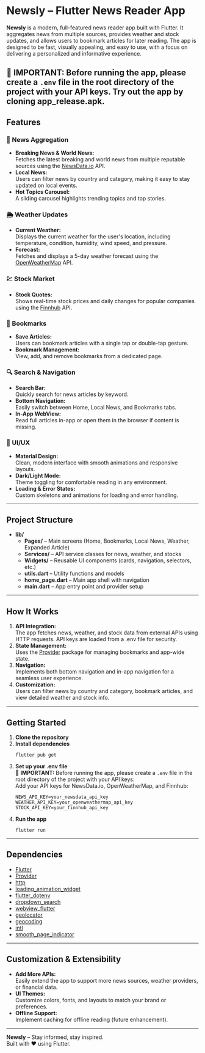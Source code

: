 # Newsly – Flutter News Reader App

**Newsly** is a modern, full-featured news reader app built with Flutter. It aggregates news from multiple sources, provides weather and stock updates, and allows users to bookmark articles for later reading. The app is designed to be fast, visually appealing, and easy to use, with a focus on delivering a personalized and informative experience.

🚨 **IMPORTANT:** Before running the app, please create a `.env` file in the root directory of the project with your API keys. Try out the app by cloning app_release.apk.
---




## Features

### 📰 News Aggregation
- **Breaking News & World News:**  
  Fetches the latest breaking and world news from multiple reputable sources using the [NewsData.io](https://newsdata.io/) API.
- **Local News:**  
  Users can filter news by country and category, making it easy to stay updated on local events.
- **Hot Topics Carousel:**  
  A sliding carousel highlights trending topics and top stories.

### 🌦️ Weather Updates
- **Current Weather:**  
  Displays the current weather for the user's location, including temperature, condition, humidity, wind speed, and pressure.
- **Forecast:**  
  Fetches and displays a 5-day weather forecast using the [OpenWeatherMap](https://openweathermap.org/) API.

### 💹 Stock Market
- **Stock Quotes:**  
  Shows real-time stock prices and daily changes for popular companies using the [Finnhub](https://finnhub.io/) API.

### 🔖 Bookmarks
- **Save Articles:**  
  Users can bookmark articles with a single tap or double-tap gesture.
- **Bookmark Management:**  
  View, add, and remove bookmarks from a dedicated page.

### 🔍 Search & Navigation
- **Search Bar:**  
  Quickly search for news articles by keyword.
- **Bottom Navigation:**  
  Easily switch between Home, Local News, and Bookmarks tabs.
- **In-App WebView:**  
  Read full articles in-app or open them in the browser if content is missing.

### 🎨 UI/UX
- **Material Design:**  
  Clean, modern interface with smooth animations and responsive layouts.
- **Dark/Light Mode:**  
  Theme toggling for comfortable reading in any environment.
- **Loading & Error States:**  
  Custom skeletons and animations for loading and error handling.

---

## Project Structure

- **lib/**
  - **Pages/** – Main screens (Home, Bookmarks, Local News, Weather, Expanded Article)
  - **Services/** – API service classes for news, weather, and stocks
  - **Widgets/** – Reusable UI components (cards, navigation, selectors, etc.)
  - **utils.dart** – Utility functions and models
  - **home_page.dart** – Main app shell with navigation
  - **main.dart** – App entry point and provider setup

---

## How It Works

1. **API Integration:**  
   The app fetches news, weather, and stock data from external APIs using HTTP requests. API keys are loaded from a .env file for security.
2. **State Management:**  
   Uses the [Provider](https://pub.dev/packages/provider) package for managing bookmarks and app-wide state.
3. **Navigation:**  
   Implements both bottom navigation and in-app navigation for a seamless user experience.
4. **Customization:**  
   Users can filter news by country and category, bookmark articles, and view detailed weather and stock info.

---

## Getting Started

1. **Clone the repository**
2. **Install dependencies**
   ```
   flutter pub get
   ```
3. **Set up your .env file**  
🚨 **IMPORTANT:** Before running the app, please create a `.env` file in the root directory of the project with your API keys:  
   Add your API keys for NewsData.io, OpenWeatherMap, and Finnhub:
   ```
   NEWS_API_KEY=your_newsdata_api_key
   WEATHER_API_KEY=your_openweathermap_api_key
   STOCK_API_KEY=your_finnhub_api_key
   ```
5. **Run the app**
   ```
   flutter run
   ```

---

## Dependencies

- [Flutter](https://flutter.dev/)
- [Provider](https://pub.dev/packages/provider)
- [http](https://pub.dev/packages/http)
- [loading_animation_widget](https://pub.dev/packages/loading_animation_widget)
- [flutter_dotenv](https://pub.dev/packages/flutter_dotenv)
- [dropdown_search](https://pub.dev/packages/dropdown_search)
- [webview_flutter](https://pub.dev/packages/webview_flutter)
- [geolocator](https://pub.dev/packages/geolocator)
- [geocoding](https://pub.dev/packages/geocoding)
- [intl](https://pub.dev/packages/intl)
- [smooth_page_indicator](https://pub.dev/packages/smooth_page_indicator)

---

## Customization & Extensibility

- **Add More APIs:**  
  Easily extend the app to support more news sources, weather providers, or financial data.
- **UI Themes:**  
  Customize colors, fonts, and layouts to match your brand or preferences.
- **Offline Support:**  
  Implement caching for offline reading (future enhancement).
---

**Newsly** – Stay informed, stay inspired.  
Built with ❤️ using Flutter.
